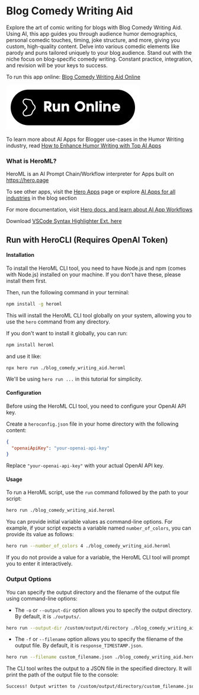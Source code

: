 # Blog Comedy Writing Aid

Explore the art of comic writing for blogs with Blog Comedy Writing Aid. Using AI, this app guides you through audience humor demographics, personal comedic touches, timing, joke structure, and more, giving you custom, high-quality content. Delve into various comedic elements like parody and puns tailored uniquely to your blog audience. Stand out with the niche focus on blog-specific comedy writing. Constant practice, integration, and revision will be your keys to success.

To run this app online: [Blog Comedy Writing Aid Online](https://hero.page/app/blog-comedy-writing-aid-blog-specific-comedy-writing-guide/SYEJL2pRD3Q5RN2rHbtF)

[![Run Blog Comedy Writing Aid Online](/assets/run.svg)](https://hero.page/app/blog-comedy-writing-aid-blog-specific-comedy-writing-guide/SYEJL2pRD3Q5RN2rHbtF)

To learn more about AI Apps for Blogger use-cases in the Humor Writing industry, read [How to Enhance Humor Writing with Top AI Apps](https://hero.page/blog/ai/humor-writing/how-to-enhance-humor-writing-with-top-ai-apps/170993)

### What is HeroML?
HeroML is an AI Prompt Chain/Workflow interpreter for Apps built on https://hero.page 

To see other apps, visit the [Hero Apps](https://hero.page/apps) page or explore [AI Apps for all industries](https://hero.page/blog) in the blog section

For more documentation, visit [Hero docs, and learn about AI App Workflows](https://hero.page/tutorials/introduction-to-heroml)

Download [VSCode Syntax Highlighter Ext. here](https://marketplace.visualstudio.com/items?itemName=hero-page.heroml)

## Run with HeroCLI (Requires OpenAI Token)

#### Installation

To install the HeroML CLI tool, you need to have Node.js and npm (comes with Node.js) installed on your machine. If you don't have these, please install them first. 

Then, run the following command in your terminal:

```bash
npm install -g heroml
```

This will install the HeroML CLI tool globally on your system, allowing you to use the `hero` command from any directory.

If you don't want to install it globally, you can run:

```bash
npm install heroml
```

and use it like:

```bash
npx hero run ./blog_comedy_writing_aid.heroml
```

We'll be using `hero run ...` in this tutorial for simplicity.

#### Configuration

Before using the HeroML CLI tool, you need to configure your OpenAI API key. 

Create a `heroconfig.json` file in your home directory with the following content:

```json
{
  "openaiApiKey": "your-openai-api-key"
}
```

Replace `"your-openai-api-key"` with your actual OpenAI API key.

#### Usage

To run a HeroML script, use the `run` command followed by the path to your script:

```bash
hero run ./blog_comedy_writing_aid.heroml
```

You can provide initial variable values as command-line options. For example, if your script expects a variable named `number_of_colors`, you can provide its value as follows:

```bash
hero run --number_of_colors 4 ./blog_comedy_writing_aid.heroml
```

If you do not provide a value for a variable, the HeroML CLI tool will prompt you to enter it interactively.

### Output Options

You can specify the output directory and the filename of the output file using command-line options:

- The `-o` or `--output-dir` option allows you to specify the output directory. By default, it is `./outputs/`.

```bash
hero run --output-dir /custom/output/directory ./blog_comedy_writing_aid.heroml
```

- The `-f` or `--filename` option allows you to specify the filename of the output file. By default, it is `response_TIMESTAMP.json`.

```bash
hero run --filename custom_filename.json ./blog_comedy_writing_aid.heroml
```

The CLI tool writes the output to a JSON file in the specified directory. It will print the path of the output file to the console:

```bash
Success! Output written to /custom/output/directory/custom_filename.json
```

